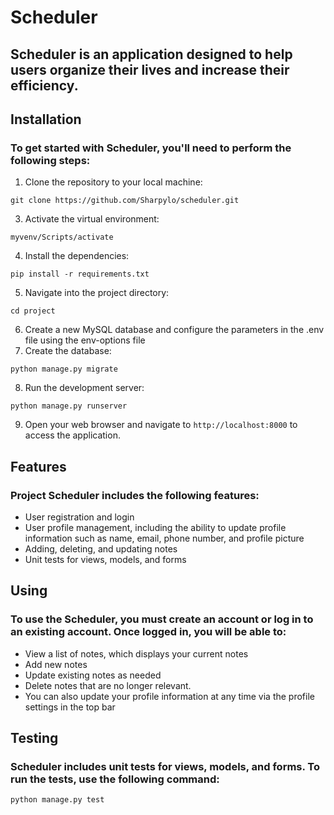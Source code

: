 # Scheduler
## Scheduler is an application designed to help users organize their lives and increase their efficiency.

## Installation
### To get started with Scheduler, you'll need to perform the following steps:
1. Clone the repository to your local machine:
```
git clone https://github.com/Sharpylo/scheduler.git
```
3. Activate the virtual environment:
```
myvenv/Scripts/activate
```
4. Install the dependencies:
```
pip install -r requirements.txt
```
5. Navigate into the project directory:
```
cd project
```
6. Create a new MySQL database and configure the parameters in the .env file using the env-options file
7. Create the database:
```
python manage.py migrate
```
8. Run the development server:
```
python manage.py runserver
```
9. Open your web browser and navigate to ```http://localhost:8000``` to access the application.

## Features
### Project Scheduler includes the following features:
- User registration and login
- User profile management, including the ability to update profile information such as name, email, phone number, and profile picture
- Adding, deleting, and updating notes
- Unit tests for views, models, and forms

## Using
### To use the Scheduler, you must create an account or log in to an existing account. Once logged in, you will be able to:
- View a list of notes, which displays your current notes
- Add new notes 
- Update existing notes as needed
- Delete notes that are no longer relevant.
- You can also update your profile information at any time via the profile settings in the top bar

## Testing
### Scheduler includes unit tests for views, models, and forms. To run the tests, use the following command:
```
python manage.py test
```


